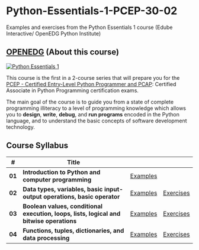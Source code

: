 # Python-Essentials-1-PCEP-30-02

Examples and exercises from the Python Essentials 1 course (Edube Interactive/ OpenEDG Python Institute)

## <a href="https://edube.org/study/pe1">OPENEDG</a> (About this course)

<a href="https://edube.org/study/pe1"><img src="https://edube.org/uploads/media/default/0001/03/a61c1b6bb97cf1b37cc8b50f6a47d1826e9b4503.png" alt="Python Essentials 1"></a>

<p>This course is the first in a 2-course series that will prepare you for the <a href="https://edube.org/study/pe1">PCEP - Certified Entry-Level Python Programmer and PCAP</a>: Certified Associate in Python Programming certification exams.
</p>

The main goal of the course is to guide you from a state of complete programming illiteracy to a level of programming knowledge which allows you to **design**, **write**, **debug**, and **run programs** encoded in the Python language, and to understand the basic concepts of software development technology.

## Course Syllabus

| #      | Title                                                                                   |                                                                                                                    |                                                                                                                       |
| ------ | --------------------------------------------------------------------------------------- | ------------------------------------------------------------------------------------------------------------------ | --------------------------------------------------------------------------------------------------------------------- |
| **01** | **Introduction to Python and computer programming**                                     | <a href="https://github.com/rivasalvaroy/Python-Essentials-1-PCEP-30-02/tree/main/module_01/examples">Examples</a> |                                                                                                                       |
| **02** | **Data types, variables, basic input-output operations, basic operator**                | <a href="https://github.com/rivasalvaroy/Python-Essentials-1-PCEP-30-02/tree/main/module_02/examples">Examples</a> | <a href="https://github.com/rivasalvaroy/Python-Essentials-1-PCEP-30-02/tree/main/module_02/challenges">Exercises</a> |
| **03** | **Boolean values, conditional execution, loops, lists, logical and bitwise operations** | <a href="https://github.com/rivasalvaroy/Python-Essentials-1-PCEP-30-02/tree/main/module_03/examples">Examples</a> | <a href="https://github.com/rivasalvaroy/Python-Essentials-1-PCEP-30-02/tree/main/module_03/challenges">Exercises</a> |
| **04** | **Functions, tuples, dictionaries, and data processing**                                | <a href="https://github.com/rivasalvaroy/Python-Essentials-1-PCEP-30-02/tree/main/module_04/examples">Examples</a> | <a href="https://github.com/rivasalvaroy/Python-Essentials-1-PCEP-30-02/tree/main/module_04/challenges">Exercises</a> |
